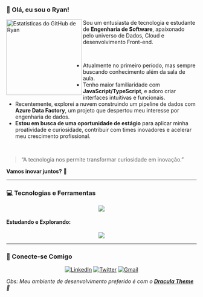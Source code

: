 ### 👋 Olá, eu sou o Ryan!

<a href="https://www.linkedin.com/in/ryan-porteladev/">
  <img align="left" width="200px" src="https://github-readme-stats.vercel.app/api?username=SEU-USERNAME-AQUI&show_icons=true&theme=dracula&rank_icon=github&hide_border=true" alt="Estatísticas do GitHub de Ryan" />
</a>

<p align="left">
  Sou um entusiasta de tecnologia e estudante de <strong>Engenharia de Software</strong>, apaixonado pelo universo de Dados, Cloud e desenvolvimento Front-end.
</p>
<br>

-  Atualmente no primeiro período, mas sempre buscando conhecimento além da sala de aula.
-  Tenho maior familiaridade com **JavaScript/TypeScript**, e adoro criar interfaces intuitivas e funcionais.
-  Recentemente, explorei a nuvem construindo um pipeline de dados com **Azure Data Factory**, um projeto que despertou meu interesse por engenharia de dados.
-  **Estou em busca de uma oportunidade de estágio** para aplicar minha proatividade e curiosidade, contribuir com times inovadores e acelerar meu crescimento profissional.

<br>

> “A tecnologia nos permite transformar curiosidade em inovação.”

**Vamos inovar juntos?** 🚀

---

### 💻 Tecnologias e Ferramentas

<p align="center">
  <a href="https://skillicons.dev">
    <img src="https://skillicons.dev/icons?i=html,css,sass,js,ts,php,mysql,azure,git,vscode,figma&perline=11" />
  </a>
</p>

#### **Estudando e Explorando:**
<p align="center">
  <a href="https://skillicons.dev">
    <img src="https://skillicons.dev/icons?i=py,ai,aws,gcp" />
  </a>
</p>

---

### 🔗 Conecte-se Comigo

<p align="center">
  <a href="https://www.linkedin.com/in/ryan-porteladev/"><img src="https://img.shields.io/badge/LinkedIn-0077B5?style=for-the-badge&logo=linkedin&logoColor=white" alt="LinkedIn"></a>
  <a href="https://x.com/ryleplucas"><img src="https://img.shields.io/badge/Twitter-1DA1F2?style=for-the-badge&logo=twitter&logoColor=white" alt="Twitter"></a>
  <a href="mailto:ryanlucasalmeidap@gmail.com"><img src="https://img.shields.io/badge/Gmail-D14836?style=for-the-badge&logo=gmail&logoColor=white" alt="Gmail"></a>
</p>

*Obs: Meu ambiente de desenvolvimento preferido é com o **[Dracula Theme](https://draculatheme.com/)** 💜*
